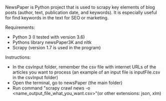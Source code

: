 NewsPaper is Python project that is used to scrapy key elements of blog posts (author, text, publication date, and keywords). 
It is especially useful for find keywords in the text for SEO or marketing.

Requirements:
- Python 3 (I tested with version 3.6)
- Pythons library newsPaper3K and nltk
- Scrapy (version 1.7 is used in the program)

Instructions:
- In the csvInput folder, remember the csv file with internet URLs of the articles you want to process (an example of an input 
  file is inputFile.csv in the csvInput folder)
- Open the terminal, go to newsPaper (the main folder)
- Run command "scrapy crawl news -o <name_output_file_what_you_want.csv>"(or other extensions: json, xlm)
